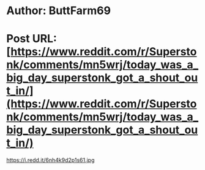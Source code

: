 # Author: ButtFarm69
# Post URL: [https://www.reddit.com/r/Superstonk/comments/mn5wrj/today_was_a_big_day_superstonk_got_a_shout_out_in/](https://www.reddit.com/r/Superstonk/comments/mn5wrj/today_was_a_big_day_superstonk_got_a_shout_out_in/)


https://i.redd.it/6nh4k9d2p1s61.jpg